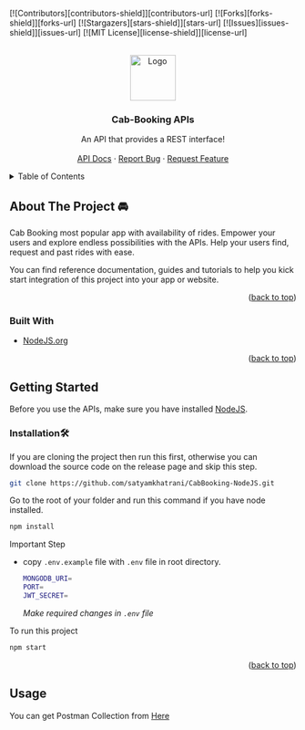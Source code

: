 <div id="top"></div>


[![Contributors][contributors-shield]][contributors-url]
[![Forks][forks-shield]][forks-url]
[![Stargazers][stars-shield]][stars-url]
[![Issues][issues-shield]][issues-url]
[![MIT License][license-shield]][license-url]

<br />
<div align="center">
  <a href="https://github.com/satyamkhatrani/CabBooking-NodeJS">
    <img src="assets/img/car.webp" alt="Logo" width="80" height="80">
  </a>

  <h3 align="center">Cab-Booking APIs</h3>

  <p align="center">
    An API that provides a REST interface!
    <br />
    <br />
    <a href="https://documenter.getpostman.com/view/1876121/VUxPtmaQ">API Docs</a>
    ·
    <a href="https://github.com/satyamkhatrani/CabBooking-NodeJS">Report Bug</a>
    ·
    <a href="https://github.com/satyamkhatrani/CabBooking-NodeJS">Request Feature</a>
  </p>
</div>

<!-- TABLE OF CONTENTS -->
<details>
  <summary>Table of Contents</summary>
  <ol>
    <li>
      <a href="#about-the-project">About The Project</a>
      <ul>
        <li><a href="#built-with">Built With</a></li>
      </ul>
    </li>
    <li>
      <a href="#getting-started">Getting Started</a>
      <ul>
        <li><a href="#installation">Installation</a></li>
      </ul>
    </li>
    <li>
    <a href="#usage">Usage</a>
    </li>
  </ol>
</details>

## About The Project 🚘


Cab Booking most popular app with availability of rides. Empower your users and explore endless possibilities with the APIs. Help your users find, request and  past rides with ease.

You can find reference documentation, guides and tutorials to help you kick start integration of this project into your app or website.

<p align="right">(<a href="#top">back to top</a>)</p>

### Built With 
* [NodeJS.org](https://nodejs.org/)
<p align="right">(<a href="#top">back to top</a>)</p>

<!-- GETTING STARTED -->
## Getting Started
Before you use the APIs, make sure you have installed [NodeJS](https://nodejs.org/en/download/).
### Installation🛠️


If you are cloning the project then run this first, otherwise you can download the source code on the release page and skip this step.

```sh
git clone https://github.com/satyamkhatrani/CabBooking-NodeJS.git
```

Go to the root of your folder and run this command if you have node installed.

```sh
npm install
```
Important Step
* copy `.env.example` file with `.env` file in root directory.
   ```bash
  MONGODB_URI=
  PORT=
  JWT_SECRET=
  ```
  _Make required changes in `.env` file_

To run this project

```sh
npm start
```

<p align="right">(<a href="#top">back to top</a>)</p>

## Usage

You can get Postman Collection from [Here](https://www.getpostman.com/collections/a4f9d5f3aaec2553c29c)


